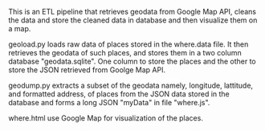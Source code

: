 This is an ETL pipeline that retrieves geodata from Google Map API, cleans the data and store the cleaned data in database and then visualize them on a map.

geoload.py loads raw data of places stored in the where.data file. It then retrieves the geodata of such places, and stores them in a two column database "geodata.sqlite". One column to store the places and the other to store the JSON retrieved from Goolge Map API.

geodump.py extracts a subset of the geodata namely, longitude, lattitude, and formatted address, of places from the JSON data stored in the database and forms a long JSON "myData" in file "where.js".

where.html use Google Map for visualization of the places.